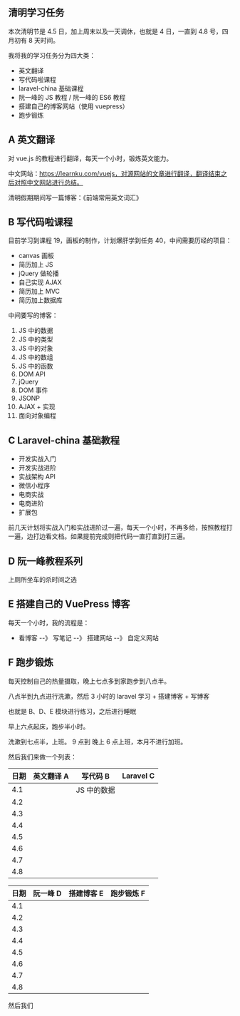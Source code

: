 ## 清明学习任务

本次清明节是 4.5 日，加上周末以及一天调休，也就是 4 日，一直到 4.8 号，四月初有 8 天时间。

我将我的学习任务分为四大类：

- 英文翻译
- 写代码啦课程
- laravel-china 基础课程
- 阮一峰的 JS 教程 / 阮一峰的 ES6 教程
- 搭建自己的博客网站（使用 vuepress）
- 跑步锻炼



## A 英文翻译

对 vue.js 的教程进行翻译，每天一个小时，锻炼英文能力。

中文网站：https://learnku.com/vuejs，对源网站的文章进行翻译，翻译结束之后对照中文网站进行总结。

清明假期期间写一篇博客：《前端常用英文词汇》



## B 写代码啦课程

目前学习到课程 19，画板的制作，计划爆肝学到任务 40，中间需要历经的项目：

- canvas 画板
- 简历加上 JS
- jQuery 做轮播
- 自己实现 AJAX
- 简历加上 MVC
- 简历加上数据库

中间要写的博客：

1. JS 中的数据
2. JS 中的类型
3. JS 中的对象
4. JS 中的数组
5. JS 中的函数
6. DOM API
7. jQuery
8. DOM 事件
9. JSONP
10. AJAX + 实现
11. 面向对象编程



## C Laravel-china 基础教程

- 开发实战入门
- 开发实战进阶
- 实战架构 API
- 微信小程序
- 电商实战
- 电商进阶
- 扩展包

前几天计划将实战入门和实战进阶过一遍，每天一个小时，不再多给，按照教程打一遍，边打边看文档。如果提前完成则把代码一直打直到打三遍。



## D 阮一峰教程系列

上厕所坐车的杀时间之选



## E 搭建自己的 VuePress 博客

每天一个小时，我的流程是：

- 看博客 --》 写笔记 --》 搭建网站 --》 自定义网站



## F 跑步锻炼

每天控制自己的热量摄取，晚上七点多到家跑步到八点半。





八点半到九点进行洗漱，然后 3 小时的 laravel 学习 + 搭建博客 + 写博客

也就是 B、D、E 模块进行练习，之后进行睡眠

早上六点起床，跑步半小时。

洗漱到七点半，上班。 9 点到 晚上 6 点上班，本月不进行加班。



然后我们来做一个列表：

| 日期 | 英文翻译 A | 写代码 B    | Laravel C |
| ---- | ---------- | ----------- | --------- |
| 4.1  |            | JS 中的数据 |           |
| 4.2  |            |             |           |
| 4.3  |            |             |           |
| 4.4  |            |             |           |
| 4.5  |            |             |           |
| 4.6  |            |             |           |
| 4.7  |            |             |           |
| 4.8  |            |             |           |

| 日期 | 阮一峰 D | 搭建博客 E | 跑步锻炼 F |
| ---- | -------- | ---------- | ---------- |
| 4.1  |          |            |            |
| 4.2  |          |            |            |
| 4.3  |          |            |            |
| 4.4  |          |            |            |
| 4.5  |          |            |            |
| 4.6  |          |            |            |
| 4.7  |          |            |            |
| 4.8  |          |            |            |

然后我们